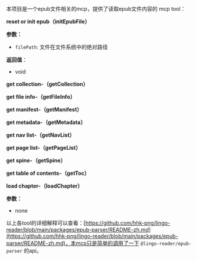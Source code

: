 本项目是一个epub文件相关的mcp，提供了读取epub文件内容的 mcp tool：

**reset or init epub（initEpubFile）**

**参数：**

- `filePath`: 文件在文件系统中的绝对路径

**返回值**：

- void

**get collection-（getCollection）**

**get file info-（getFileInfo）**

**get manifest-（getManifest）**

**get metadata-（getMetadata）**

**get nav list-（getNavList）**

**get page list-（getPageList）**

**get spine-（getSpine）**

**get table of contents-（getToc）**

**load chapter-（loadChapter）**

**参数：**

- none

以上各tool的详细解释可以查看：[https://github.com/hhk-png/lingo-reader/blob/main/packages/epub-parser/README-zh.md](https://github.com/hhk-png/lingo-reader/blob/main/packages/epub-parser/README-zh.md)，本mcp只是简单的调用了一下 `@lingo-reader/epub-parser` 的api。

